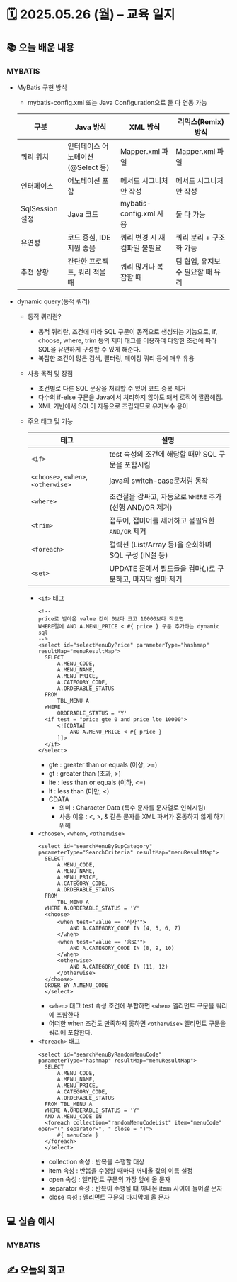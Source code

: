 # 🗓️ 2025.05.26 (월) – 교육 일지

## 📚 오늘 배운 내용

### MYBATIS
- MyBatis 구현 방식
   - mybatis-config.xml 또는 Java Configuration으로 둘 다 연동 가능
  
    | 구분            | Java 방식                   | XML 방식                | 리믹스(Remix) 방식       |
    | ------------- | ------------------------- | --------------------- | ------------------- |
    | 쿼리 위치         | 인터페이스 어노테이션 (@Select 등)   | Mapper.xml 파일         | Mapper.xml 파일       |
    | 인터페이스         | 어노테이션 포함                  | 메서드 시그니처만 작성          | 메서드 시그니처만 작성        |
    | SqlSession 설정 | Java 코드  | mybatis-config.xml 사용 | 둘 다 가능              |
    | 유연성           | 코드 중심, IDE 지원 좋음          | 쿼리 변경 시 재컴파일 불필요      | 쿼리 분리 + 구조화 가능      |
    | 추천 상황         | 간단한 프로젝트, 쿼리 적을 때         | 쿼리 많거나 복잡할 때          | 팀 협업, 유지보수 필요할 때 유리 |

- dynamic query(동적 쿼리)
  - 동적 쿼리란?
    - 동적 쿼리란, 조건에 따라 SQL 구문이 동적으로 생성되는 기능으로, if, choose, where, trim 등의 제어 태그를 이용하여 다양한 조건에 따라 SQL을 유연하게 구성할 수 있게 해준다. 
    - 복잡한 조건이 많은 검색, 필터링, 페이징 쿼리 등에 매우 유용
  - 사용 목적 및 장점
    - 조건별로 다른 SQL 문장을 처리할 수 있어 코드 중복 제거 
    - 다수의 if-else 구문을 Java에서 처리하지 않아도 돼서 로직이 깔끔해짐.
    - XML 기반에서 SQL이 자동으로 조립되므로 유지보수 용이
  - 주요 태그 및 기능
     
     | 태그                                  | 설명                                    |
      | ----------------------------------- |---------------------------------------|
      | `<if>`                              | test 속성의 조건에 해당할 때만 SQL 구문을 포함시킴      |
      | `<choose>`, `<when>`, `<otherwise>` | java의 switch-case문처럼 동작               |
      | `<where>`                           | 조건절을 감싸고, 자동으로 `WHERE` 추가 (선행 AND/OR 제거) |
      | `<trim>`                            | 접두어, 접미어를 제어하고 불필요한 `AND/OR` 제거       |
      | `<foreach>`                         | 컬렉션 (List/Array 등)을 순회하며 SQL 구성 (IN절 등) |
      | `<set>`                             | UPDATE 문에서 필드들을 컴마(,)로 구분하고, 마지막 컴마 제거 |
    - `<if>` 태그
      ```
      <!-- 
      price로 받아온 value 값이 0보다 크고 10000보다 작으면
      WHERE절에 AND A.MENU_PRICE < #{ price } 구문 추가하는 dynamic sql
      -->
      <select id="selectMenuByPrice" parameterType="hashmap" resultMap="menuResultMap">
        SELECT
            A.MENU_CODE,
            A.MENU_NAME,
            A.MENU_PRICE,
            A.CATEGORY_CODE,
            A.ORDERABLE_STATUS
        FROM
            TBL_MENU A
        WHERE
            ORDERABLE_STATUS = 'Y'
        <if test = "price gte 0 and price lte 10000">
            <![CDATA[
                AND A.MENU_PRICE < #{ price }
            ]]>
        </if>
      </select>
      ```
      - gte : greater than or equals (이상, >=)
      - gt : greater than (초과, >)
      - lte : less than or equals (이하, <=)
      - lt : less than (미만, <)
      - CDATA
        - 의미 : Character Data (특수 문자를 문자열로 인식시킴)
        - 사용 이유 : <, >, & 같은 문자를 XML 파서가 혼동하지 않게 하기 위해
    - `<choose>`, `<when>`, `<otherwise>`
      ```
      <select id="searchMenuBySupCategory" parameterType="SearchCriteria" resultMap="menuResultMap">
        SELECT
            A.MENU_CODE,
            A.MENU_NAME,
            A.MENU_PRICE,
            A.CATEGORY_CODE,
            A.ORDERABLE_STATUS
        FROM
            TBL_MENU A
        WHERE A.ORDERABLE_STATUS = 'Y'
        <choose>
            <when test="value == '식사'">
                AND A.CATEGORY_CODE IN (4, 5, 6, 7)
            </when>
            <when test="value == '음료'">
                AND A.CATEGORY_CODE IN (8, 9, 10)
            </when>
            <otherwise>
                AND A.CATEGORY_CODE IN (11, 12)
            </otherwise>
        </choose>
        ORDER BY A.MENU_CODE
        </select>
      ```
      - `<when>` 태그 test 속성 조건에 부합하면 `<when>` 엘리먼트 구문을 쿼리에 포함한다
      - 어떠한 when 조건도 만족하지 못하면 `<otherwise>` 엘리먼트 구문을 쿼리에 포함한다.
    - `<foreach>` 태그
      ````
      <select id="searchMenuByRandomMenuCode" parameterType="hashmap" resultMap="menuResultMap">
        SELECT
            A.MENU_CODE,
            A.MENU_NAME,
            A.MENU_PRICE,
            A.CATEGORY_CODE,
            A.ORDERABLE_STATUS
        FROM TBL_MENU A
        WHERE A.ORDERABLE_STATUS = 'Y'
        AND A.MENU_CODE IN
        <foreach collection="randomMenuCodeList" item="menuCode" open="(" separator=", " close = ")">
            #{ menuCode }
        </foreach>
        </select>
      ````
      - collection 속성 : 반복을 수행할 대상
      - item 속성 : 반봅을 수행할 때마다 꺼내올 값의 이름 설정
      - open 속성 : <foreach> 엘리먼트 구문의 가장 앞에 올 문자
      - separator 속성 : 반복이 수행될 떄 꺼내온 item 사이에 들어갈 문자
      - close 속성 : <foreach> 엘리먼트 구문의 마지막에 올 문자

## 💻 실습 예시

### MYBATIS


## ✍️ 오늘의 회고
